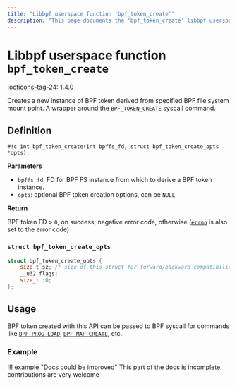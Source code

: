 ```yaml
---
title: "Libbpf userspace function 'bpf_token_create'"
description: "This page documents the 'bpf_token_create' libbpf userspace function, including its definition, usage, and examples."
---
```

# Libbpf userspace function `bpf_token_create`

<!-- [LIBBPF_TAG] -->
[:octicons-tag-24: 1.4.0](https://github.com/libbpf/libbpf/releases/tag/v1.4.0)
<!-- [/LIBBPF_TAG] -->

Creates a new instance of BPF token derived from specified BPF file system mount point. A wrapper around the [`BPF_TOKEN_CREATE`](../../../linux/syscall/BPF_TOKEN_CREATE.md) syscall command.

## Definition

`#!c int bpf_token_create(int bpffs_fd, struct bpf_token_create_opts *opts);`

**Parameters**

- `bpffs_fd`: FD for BPF FS instance from which to derive a BPF token instance.
- `opts`: optional BPF token creation options, can be `NULL`

**Return**

BPF token FD > `0`, on success; negative error code, otherwise ([`errno`](https://man7.org/linux/man-pages/man3/errno.3.html) is also set to the error code)

### `struct bpf_token_create_opts`

```c
struct bpf_token_create_opts {
	size_t sz; /* size of this struct for forward/backward compatibility */
	__u32 flags;
	size_t :0;
};
```

## Usage

BPF token created with this API can be passed to BPF syscall for commands like [`BPF_PROG_LOAD`](../../../linux/syscall/BPF_PROG_LOAD.md), [`BPF_MAP_CREATE`](../../../linux/syscall/BPF_MAP_CREATE.md), etc.

### Example

!!! example "Docs could be improved"
    This part of the docs is incomplete, contributions are very welcome
